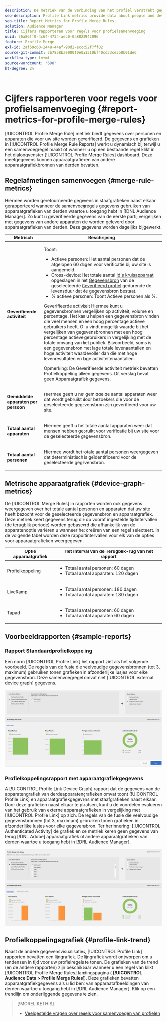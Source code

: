 ```yaml
---
description: De metriek van de Verbinding van het profiel verstrekt gegevens over mensen en apparaten die aan uw plaats voor authentiek verklaren. De gegevens en grafieken in de Verbinding van het Profiel werken dynamisch bij aangezien u een fusieregels creeert of wanneer u een bestaande regel van het dashboard van de Regels van de Fusie van het Profiel klikt. Deze meetgegevens kunnen apparaatgrafieken van andere apparaatgrafiekbronnen van derden bevatten.
seo-description: Profile Link metrics provide data about people and devices that authenticate to your site. The data and graphs in Profile Link update dynamically as you create a merge rules or when you click an existing rule from the Profile Merge Rules dashboard. These metrics can include device graph from other third-party device graph sources.
seo-title: Report Metrics for Profile Merge Rules
solution: Audience Manager
title: Cijfers rapporteren voor regels voor profielsamenvoeging
uuid: 76a86ff0-4c64-4734-aec0-0a8828942096
feature: Profile Merge
exl-id: 2af59c60-2448-44af-90d2-eccc52f7ff02
source-git-commit: 2b7858ba9000f0e0a1310bf40cd33ce3b0b01de6
workflow-type: tm+mt
source-wordcount: '698'
ht-degree: 2%

---
```


# Cijfers rapporteren voor regels voor profielsamenvoeging {#report-metrics-for-profile-merge-rules}

[!UICONTROL Profile Merge Rule] metriek biedt gegevens over personen en apparaten die voor uw site worden geverifieerd. De gegevens en grafieken in [!UICONTROL Profile Merge Rule Reports] werkt u dynamisch bij terwijl u een samenvoegregel maakt of wanneer u op een bestaande regel klikt in het dialoogvenster [!UICONTROL Profile Merge Rules] dashboard. Deze meetgegevens kunnen apparaatgrafieken van andere apparaatgrafiekbronnen van derden bevatten.

## Regelafmetingen samenvoegen {#merge-rule-metrics}

Hiermee worden geretourneerde gegevens in staafgrafieken naast elkaar gerapporteerd wanneer de samenvoegregels gegevens gebruiken van apparaatgrafieken van derden waartoe u toegang hebt in [!DNL Audience Manager]. Zo kunt u geverifieerde gegevens van de eerste partij vergelijken met gegevens van andere apparaten die worden geleverd door apparaatgrafieken van derden. Deze gegevens worden dagelijks bijgewerkt.

<table id="table_A7FB2F9804F84AC8A6DD05C0E6EE7555"> 
 <thead> 
  <tr> 
   <th colname="col1" class="entry"> Metrisch </th> 
   <th colname="col2" class="entry"> Beschrijving </th> 
  </tr> 
 </thead>
 <tbody> 
  <tr> 
   <td colname="col1"> <p> <b><span class="wintitle"> Geverifieerde activiteit</span></b> </p> </td> 
   <td colname="col2"> <p>Toont: </p> 
    <ul id="ul_7F7373919A4A49028EF4BF7B28D9F8E9"> 
     <li id="li_FE2F93C496D64ED8928B3E522C9585EA"> <span class="wintitle"> Actieve personen</span>: Het aantal personen dat de afgelopen 60 dagen voor verificatie bij uw site is aangemeld. </li> 
     <li id="li_60CFD26EE68B442683C0ED5FED1A79C8"> <span class="wintitle"> Cross-device</span>: Het totale aantal <a href="merge-rules-start.md#create-data-source"> Id's kruisapparaat</a> opgeslagen in het <a href="https://experienceleague.adobe.com/docs/audience-manager/user-guide/features/data-sources/manage-datasources.html?lang=nl-NL"> Gegevensbron</a> van de geselecteerde <a href="merge-rule-definitions.md"> Geverifieerd profiel</a> gedurende de levensduur dat de gegevensbron bestaat. </li> 
     <li id="li_F2F07B6A326C4A18B79A0CF2C47D9677"> <span class="wintitle"> % actieve personen</span>: Toont <span class="wintitle"> Actieve personen</span> als %. </li> 
    </ul> <p> <span class="wintitle"> Geverifieerde activiteit</span> Hiermee kunt u gegevensbronnen vergelijken op activiteit, volume en percentage. Het kan u helpen een gegevensbron vinden die veel mensen en een hoog percentage actieve gebruikers heeft. Of u vindt mogelijk waarde bij het vergelijken van gegevensbronnen met een hoog percentage actieve gebruikers in vergelijking met de totale omvang van het publiek. Bijvoorbeeld, soms is een gegevensbron met lage totale levenaantallen en hoge activiteit waardevoller dan die met hoge levenresultaten en lage activiteitenaantallen. </p> <p> <p>Opmerking: De <span class="wintitle"> Geverifieerde activiteit</span> metriek bevatten <span class="wintitle"> Profielkoppeling</span> alleen gegevens. Dit verslag bevat geen <span class="wintitle"> Apparaatgrafiek</span> gegevens. </p> </p> </td> 
  </tr> 
  <tr> 
   <td colname="col1"> <p> <b><span class="wintitle"> Gemiddelde apparaten per persoon</span></b> </p> </td> 
   <td colname="col2"> <p> Hiermee geeft u het gemiddelde aantal apparaten weer dat wordt gebruikt door bezoekers die voor de geselecteerde gegevensbron zijn geverifieerd voor uw site. </p> </td> 
  </tr> 
  <tr> 
   <td colname="col1"> <p> <b><span class="wintitle"> Totaal aantal apparaten</span></b> </p> </td> 
   <td colname="col2"> <p>Hiermee geeft u het totale aantal apparaten weer dat mensen hebben gebruikt voor verificatie bij uw site voor de geselecteerde gegevensbron. </p> </td> 
  </tr> 
  <tr> 
   <td colname="col1"> <p> <b><span class="wintitle"> Totaal aantal personen</span></b> </p> </td> 
   <td colname="col2"> <p>Hiermee wordt het totale aantal personen weergegeven dat deterministisch is geïdentificeerd voor de geselecteerde gegevensbron. </p> </td> 
  </tr> 
 </tbody> 
</table>

## Metrische apparaatgrafiek {#device-graph-metrics}

De [!UICONTROL Merge Rules] in rapporten worden ook gegevens weergegeven over het totale aantal personen en apparaten dat uw site heeft bezocht voor de geselecteerde gegevensbron en apparaatgrafiek. Deze metriek keert gegevens terug die op vooraf ingestelde tijdintervallen (de terugblik periode) worden gebaseerd die afhankelijk van de apparatenoptie variëren u wanneer het creëren van een regel selecteert. In de volgende tabel worden deze rapportintervallen voor elk van de opties voor apparaatgrafieken weergegeven.

<table id="table_038983EBC71F4A55BBCA99212AC5DEE6"> 
 <thead> 
  <tr> 
   <th colname="col1" class="entry"> Optie apparaatgrafiek </th> 
   <th colname="col2" class="entry"> Het Interval van de Terugblik-rug van het rapport </th> 
  </tr>
 </thead>
 <tbody> 
  <tr> 
   <td colname="col1"> <p><span class="wintitle"> Profielkoppeling</span> </p> </td> 
   <td colname="col2"> <p> 
     <ul id="ul_B2FF2341573840549FFB96579F537082"> 
      <li id="li_B37323C2F2434F41B407500AC5C15447">Totaal aantal personen: 60 dagen </li> 
      <li id="li_08D911224A60418BBB3CFB4E70CE73D4">Totaal aantal apparaten: 120 dagen </li> 
     </ul> </p> </td> 
  </tr> 
  <tr> 
   <td colname="col1"> <p><span class="wintitle"> LiveRamp</span> </p> </td> 
   <td colname="col2"> <p> 
     <ul id="ul_2772F3AD7E1440789B635794ECDE8DFB"> 
      <li id="li_1432363829D64615B1D349A3722D6268">Totaal aantal personen: 180 dagen </li> 
      <li id="li_D5C0E3CE92524B54BBD36C73A326292B">Totaal aantal apparaten: 180 dagen </li> 
     </ul> </p> </td> 
  </tr> 
  <tr> 
   <td colname="col1"> <p><span class="wintitle"> Tapad</span> </p> </td> 
   <td colname="col2"> <p> 
     <ul id="ul_274529DB58E6442E95C6AD89BECB1362"> 
      <li id="li_67102211A72A4E47AACFE5E369793C17">Totaal aantal personen: 60 dagen </li> 
      <li id="li_3E8F3DA6A7B5487895A626674DA363A5">Totaal aantal apparaten 60 dagen </li> 
     </ul> </p> </td> 
  </tr> 
 </tbody> 
</table>

## Voorbeeldrapporten {#sample-reports}

### Rapport Standaardprofielkoppeling

Een norm [!UICONTROL Profile Link] het rapport ziet als het volgende voorbeeld. De regels van de fusie die veelvoudige gegevensbronnen (tot 3, maximum) gebruiken tonen grafieken in afzonderlijke lusjes voor elke gegevensbron. Deze samenvoegregel omvat niet [!UICONTROL external device graph] gegevens.

![](assets/profile-link-metrics.png)

### Profielkoppelingsrapport met apparaatgrafiekgegevens

A [!UICONTROL Profile Link Device Graph] rapport dat de gegevens van de apparatengrafiek van derdeapparatengrafieken omvat toont [!UICONTROL Profile Link] en apparaatgrafiekgegevens met staafgrafieken naast elkaar. Door deze grafieken naast elkaar te plaatsen, kunt u de voordelen evalueren van het gebruik van externe apparaatgrafieken in vergelijking met [!UICONTROL Profile Link] op zich. De regels van de fusie die veelvoudige gegevensbronnen (tot 3, maximum) gebruiken tonen grafieken in afzonderlijke lusjes voor elke gegevensbron. Ter herinnering: [!UICONTROL Authenticated Activity] de grafiek en de metriek keren geen gegevens van terug [!DNL Adobe] apparaatgrafiek of andere apparaatgrafieken van derden waartoe u toegang hebt in [!DNL Audience Manager].

![](assets/profile-link-graph.png)

## Profielkoppelingsgrafiek {#profile-link-trend}

Naast de andere gegevensvisualisaties, [!UICONTROL Profile Link] rapporten bevatten een lijngrafiek. De lijngrafiek wordt ontworpen om u tendensen in tijd voor uw profielregels te tonen. De grafieken van de trend (en de andere rapporten) zijn beschikbaar wanneer u een regel van klikt [!UICONTROL Profile Merge Rules] landingspagina ( **[!UICONTROL Audience Data > Profile Merge Rules]**). Deze grafieken bevatten apparaatgrafiekgegevens als u lid bent van apparaatafbeeldingen van derden waartoe u toegang hebt in [!DNL Audience Manager]. Klik op een trendlijn om onderliggende gegevens te zien.

>[!MORELIKETHIS]
>
>* [Veelgestelde vragen over regels voor samenvoegen van profielen](../../faq/faq-profile-merge.md)

